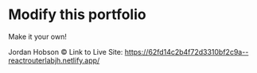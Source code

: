 # Modify this portfolio

Make it your own! 

Jordan Hobson ©
Link to Live Site:
https://62fd14c2b4f72d3310bf2c9a--reactrouterlabjh.netlify.app/